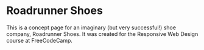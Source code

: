 # Roadrunner Shoes
This is a concept page for an imaginary (but very successful!) shoe company, Roadrunner Shoes.
It was created for the Responsive Web Design course at FreeCodeCamp.
